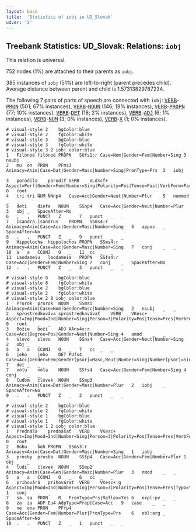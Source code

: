```yaml
---
layout: base
title:  'Statistics of iobj in UD_Slovak'
udver: '2'
---
```


## Treebank Statistics: UD_Slovak: Relations: `iobj`

This relation is universal.

752 nodes (1%) are attached to their parents as `iobj`.

385 instances of `iobj` (51%) are left-to-right (parent precedes child).
Average distance between parent and child is 1.57313829787234.

The following 7 pairs of parts of speech are connected with `iobj`: <tt><a href="sk-pos-VERB.html">VERB</a></tt>-<tt><a href="sk-pos-PRON.html">PRON</a></tt> (501; 67% instances), <tt><a href="sk-pos-VERB.html">VERB</a></tt>-<tt><a href="sk-pos-NOUN.html">NOUN</a></tt> (146; 19% instances), <tt><a href="sk-pos-VERB.html">VERB</a></tt>-<tt><a href="sk-pos-PROPN.html">PROPN</a></tt> (77; 10% instances), <tt><a href="sk-pos-VERB.html">VERB</a></tt>-<tt><a href="sk-pos-DET.html">DET</a></tt> (18; 2% instances), <tt><a href="sk-pos-VERB.html">VERB</a></tt>-<tt><a href="sk-pos-ADJ.html">ADJ</a></tt> (6; 1% instances), <tt><a href="sk-pos-VERB.html">VERB</a></tt>-<tt><a href="sk-pos-NUM.html">NUM</a></tt> (3; 0% instances), <tt><a href="sk-pos-VERB.html">VERB</a></tt>-<tt><a href="sk-pos-X.html">X</a></tt> (1; 0% instances).


~~~ conllu
# visual-style 2	bgColor:blue
# visual-style 2	fgColor:white
# visual-style 3	bgColor:blue
# visual-style 3	fgColor:white
# visual-style 3 2 iobj	color:blue
1	Filónoé	filónoé	PROPN	SUfs1:r	Case=Nom|Gender=Fem|Number=Sing	3	nsubj	_	_
2	mu	on	PRON	PFms3	Animacy=Anim|Case=Dat|Gender=Masc|Number=Sing|PronType=Prs	3	iobj	_	_
3	porodila	porodiť	VERB	VLdscf+	Aspect=Perf|Gender=Fem|Number=Sing|Polarity=Pos|Tense=Past|VerbForm=Part	0	root	_	_
4	tri	tri	NUM	NNnp4	Case=Acc|Gender=Neut|Number=Plur	5	nummod	_	_
5	deti	dieťa	NOUN	SSnp4	Case=Acc|Gender=Neut|Number=Plur	3	obj	_	SpaceAfter=No
6	,	,	PUNCT	Z	_	7	punct	_	_
7	Isandra	isandrus	PROPN	SSms4:r	Animacy=Anim|Case=Acc|Gender=Masc|Number=Sing	5	appos	_	SpaceAfter=No
8	,	,	PUNCT	Z	_	9	punct	_	_
9	Hippolocha	hippolochos	PROPN	SSms4:r	Animacy=Anim|Case=Acc|Gender=Masc|Number=Sing	7	conj	_	_
10	a	a	CCONJ	O	_	11	cc	_	_
11	Laodameiu	laodameia	PROPN	SSfs4:r	Case=Acc|Gender=Fem|Number=Sing	7	conj	_	SpaceAfter=No
12	.	.	PUNCT	Z	_	3	punct	_	_

~~~


~~~ conllu
# visual-style 8	bgColor:blue
# visual-style 8	fgColor:white
# visual-style 2	bgColor:blue
# visual-style 2	fgColor:white
# visual-style 2 8 iobj	color:blue
1	Prorok	prorok	NOUN	SSms1	Animacy=Anim|Case=Nom|Gender=Masc|Number=Sing	2	nsubj	_	_
2	sprostredkováva	sprostredkovávať	VERB	VKesc+	Aspect=Imp|Mood=Ind|Number=Sing|Person=3|Polarity=Pos|Tense=Pres|VerbForm=Fin	0	root	_	_
3	Božie	boží	ADJ	AAns4x:r	Case=Acc|Degree=Pos|Gender=Neut|Number=Sing	4	amod	_	_
4	slovo	slovo	NOUN	SSns4	Case=Acc|Gender=Neut|Number=Sing	2	obj	_	_
5	a	a	CCONJ	O	_	7	cc	_	_
6	jeho	jeho	DET	PUfs4	Case=Acc|Gender=Fem|Gender[psor]=Masc,Neut|Number=Sing|Number[psor]=Sing|Poss=Yes|PronType=Prs	7	det	_	_
7	vôľu	vôľa	NOUN	SSfs4	Case=Acc|Gender=Fem|Number=Sing	4	conj	_	_
8	ľuďom	človek	NOUN	SSmp3	Animacy=Anim|Case=Dat|Gender=Masc|Number=Plur	2	iobj	_	SpaceAfter=No
9	.	.	PUNCT	Z	_	2	punct	_	_

~~~


~~~ conllu
# visual-style 2	bgColor:blue
# visual-style 2	fgColor:white
# visual-style 1	bgColor:blue
# visual-style 1	fgColor:white
# visual-style 1 2 iobj	color:blue
1	Prednáša	prednášať	VERB	VKesc+	Aspect=Imp|Mood=Ind|Number=Sing|Person=3|Polarity=Pos|Tense=Pres|VerbForm=Fin	0	root	_	_
2	Bohu	boh	PROPN	SSms3:r	Animacy=Anim|Case=Dat|Gender=Masc|Number=Sing	1	iobj	_	_
3	prosby	prosba	NOUN	SSfp4	Case=Acc|Gender=Fem|Number=Plur	1	obj	_	_
4	ľudí	človek	NOUN	SSmp2	Animacy=Anim|Case=Gen|Gender=Masc|Number=Plur	3	nmod	_	_
5	a	a	CCONJ	O	_	6	cc	_	_
6	prihovárá	prihovárať	VERB	VKesc+:q	Aspect=Imp|Mood=Ind|Number=Sing|Person=3|Polarity=Pos|Tense=Pres|Typo=Yes|VerbForm=Fin	1	conj	_	_
7	sa	sa	PRON	R	PronType=Prs|Reflex=Yes	6	expl:pv	_	_
8	za	za	ADP	Eu4	AdpType=Prep|Case=Acc	9	case	_	_
9	ne	ona	PRON	PFfp4	Case=Acc|Gender=Fem|Number=Plur|PronType=Prs	6	obl:arg	_	SpaceAfter=No
10	.	.	PUNCT	Z	_	1	punct	_	_

~~~


